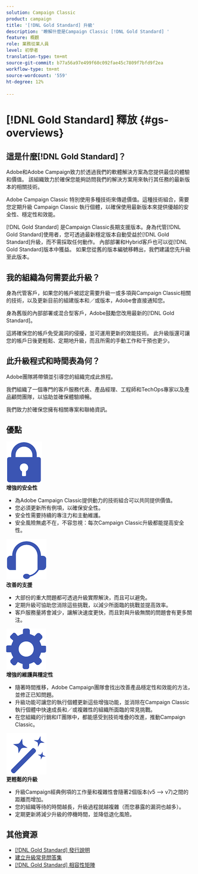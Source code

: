 ```yaml
---
solution: Campaign Classic
product: campaign
title: '[!DNL Gold Standard] 升級'
description: '瞭解什麼是Campaign Classic [!DNL Gold Standard] '
feature: 概觀
role: 業務從業人員
level: 初學者
translation-type: tm+mt
source-git-commit: b77a56a97e499f60c092fae45c7809f7bfd9f2ea
workflow-type: tm+mt
source-wordcount: '559'
ht-degree: 12%

---
```



# [!DNL Gold Standard] 釋放  {#gs-overviews}

## 這是什麼[!DNL Gold Standard]？

Adobe和Adobe Campaign致力於透過我們的軟體解決方案為您提供最佳的體驗和價值。 該組織致力於確保您能夠訪問我們的解決方案用來執行其任務的最新版本的相關技術。

Adobe Campaign Classic 特別使用多種技術來傳遞價值。這種技術組合，需要您定期升級 Campaign Classic 執行個體，以確保使用最新版本來提供優越的安全性、穩定性和效能。

[!DNL Gold Standard] 是Campaign Classic長期支援版本。身為代管[!DNL Gold Standard]使用者，您可透過最新穩定版本自動受益於[!DNL Gold Standard]升級，而不需採取任何動作。 內部部署和Hybrid客戶也可以從[!DNL Gold Standard]版本中獲益。 如果您從舊的版本編號移轉出，我們建議您先升級至此版本。

## 我的組織為何需要此升級？

身為代管客戶，如果您的帳戶被認定需要升級一或多項與Campaign Classic相關的技術，以及更新目前的組建版本和／或版本，Adobe會直接通知您。

身為舊版的內部部署或混合型客戶，Adobe鼓勵您改用最新的[!DNL Gold Standard]。

這將確保您的帳戶免受漏洞的侵擾，並可運用更新的效能技術。 此升級版還可讓您的帳戶日後更輕鬆、定期地升級，而且所需的手動工作和干預也更少。

## 此升級程式和時間表為何？

Adobe團隊將帶領並引導您的組織完成此旅程。

我們組織了一個專門的客戶服務代表、產品經理、工程師和TechOps專家以及產品顧問團隊，以協助並確保體驗順暢。

我們致力於確保您擁有相關專案和聯絡資訊。

## 優點

<tr>
  <td>
      <img alt="安全性" src="assets/do-not-localize/security.png"/>
    <div>
    <strong>增強的安全性</strong>
    </div>
    <ul>
    <li>為Adobe Campaign Classic提供動力的技術組合可以共同提供價值。</li>
    <li>您必須更新所有例項，以確保安全性。</li>
    <li>安全性需要持續的專注力和主動維護。</li>
    <li>安全風險無處不在，不容忽視：每次Campaign Classic升級都能提高安全性。</li>
    </ul>
  </td>

<td>
      <img alt="支援" src="assets/do-not-localize/support.png" />
    <div>
    <strong>改善的支援</strong>
    </div>
    <ul>
    <li>大部份的重大問題都可透過升級實際解決，而且可以避免。</li>
    <li>定期升級可協助您消除這些挑戰，以減少所面臨的挑戰並提高效率。</li>
    <li>客戶服務量將會減少，讓解決速度更快，而且對與升級無關的問題會有更多關注。</li>
    </ul>
  </td>
</tr>

<tr>
  <td>
      <img alt="維護" src="assets/do-not-localize/maintenance.png"/>
    <div>
    <strong>增強的維護與穩定性</strong>
    </div>
    <ul>
    <li>隨著時間推移，Adobe Campaign團隊會找出改善產品穩定性和效能的方法，並修正已知問題。</li>
    <li>升級功能可讓您的執行個體更新這些增強功能，並消除在Campaign Classic執行個體中快速成長和／或複雜性的組織所面臨的常見挑戰。</li>
    <li>在您組織的行銷和IT團隊中，都能感受到技術堆疊的改進，推動Campaign Classic。</li>
    </ul>
  </td>

<td>
      <img alt="組建版本升級" src="assets/do-not-localize/upgrades.png" />
    <div>
    <strong>更輕鬆的升級</strong>
    </a>
    </div>
    <ul>
    <li>升級Campaign經典例項的工作量和複雜性會隨著2個版本(v5 —&gt; v7)之間的距離而增加。</li>
    <li>您的組織等待的時間越長，升級過程就越複雜（而您暴露的漏洞也越多）。</li>
    <li>定期更新將減少升級的停機時間，並降低退化風險。</li>
    </ul>
  </td>
</tr>
</table>

## 其他資源

* [[!DNL Gold Standard] 發行說明](gold-standard.md)
* [建立升級常見問答集](../../platform/using/faq-build-upgrade.md)
* [[!DNL Gold Standard] 相容性矩陣](compatibility-matrix-gs.md)
